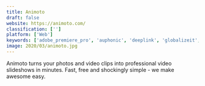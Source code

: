 ```yaml
---
title: Animoto
draft: false 
website: https://animoto.com/
classification: ['']
platform: ['Web']
keywords: ['adobe_premiere_pro', 'auphonic', 'deeplink', 'globalizeit', 'groupm', 'magisto', 'pushengage', 'seo_powersuite', 'snapapp', 'spring', 'tveyes', 'fliprss', 'ijento', 'imovie', 'start_a_fire']
image: 2020/03/animoto.jpg
---
```

Animoto turns your photos and video clips into professional video slideshows in minutes. Fast, free and shockingly simple - we make awesome easy.